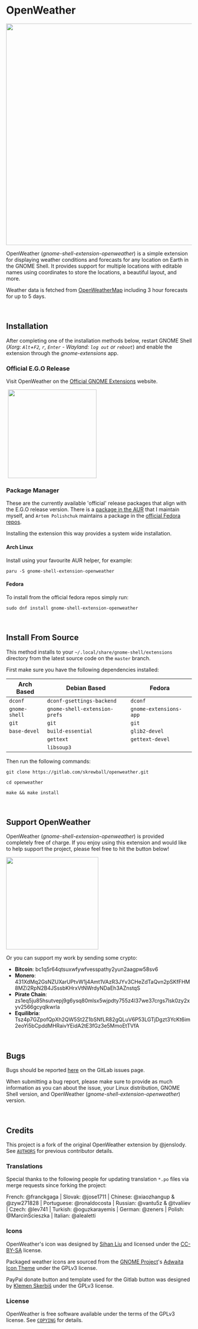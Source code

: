 # OpenWeather

<p align="left">
    <img src="https://gitlab.com/skrewball/assets/-/raw/main/openweather-screenshot.png" width="600">
</p>

OpenWeather (_gnome-shell-extension-openweather_) is a simple extension for displaying weather conditions and forecasts for any location on Earth in the GNOME Shell. It provides support for multiple locations with editable names using coordinates to store the locations, a beautiful layout, and more.

Weather data is fetched from [OpenWeatherMap](https://openweathermap.org) including 3 hour forecasts for up to 5 days.

<br>

## Installation

After completing one of the installation methods below, restart GNOME Shell (_Xorg: `Alt`+`F2`, `r`, `Enter` - Wayland: `log out` or `reboot`_) and enable the extension through the _gnome-extensions_ app.

### Official E.G.O Release

Visit OpenWeather on the [Official GNOME Extensions](https://extensions.gnome.org/extension/750/openweather) website.

<p align="left">
  <a href="https://extensions.gnome.org/extension/750/openweather">
    <img src="https://gitlab.com/skrewball/assets/-/raw/main/get-it-on-ego.png" width="240" style="margin-left: 5px">
  </a>
</p>

### Package Manager

These are the currently available 'official' release packages that align with the E.G.O release version. There is a [package in the AUR](https://aur.archlinux.org/packages/gnome-shell-extension-openweather) that I maintain myself, and `Artem Polishchuk` maintains a package in the [official Fedora repos](https://src.fedoraproject.org/rpms/gnome-shell-extension-openweather).

Installing the extension this way provides a system wide installation.

#### Arch Linux

Install using your favourite AUR helper, for example:

```
paru -S gnome-shell-extension-openweather
```

#### Fedora

To install from the official fedora repos simply run:

```
sudo dnf install gnome-shell-extension-openweather
```

<br>

## Install From Source

This method installs to your `~/.local/share/gnome-shell/extensions` directory from the latest source code on the `master` branch.

First make sure you have the following dependencies installed:

| Arch Based    | Debian Based                  | Fedora                 |
| ------------- | ----------------------------- | ---------------------- |
| `dconf`       | `dconf-gsettings-backend`     | `dconf`                |
| `gnome-shell` | `gnome-shell-extension-prefs` | `gnome-extensions-app` |
| `git`         | `git`                         | `git`                  |
| `base-devel`  | `build-essential`             | `glib2-devel`          |
|               | `gettext`                     | `gettext-devel`        |
|               | `libsoup3`                    |                        |

Then run the following commands:

```
git clone https://gitlab.com/skrewball/openweather.git
```

```
cd openweather
```

```
make && make install
```

<br>

## Support OpenWeather

OpenWeather (_gnome-shell-extension-openweather_) is provided completely free of charge. If you enjoy using this extension and would like to help support the project, please feel free to hit the button below!

<p align="left">
    <a href="https://www.paypal.com/donate/?hosted_button_id=VZ7VLXPU2M9RQ" target="_blank"><img src="https://gitlab.com/skrewball/assets/-/raw/main/paypal-donate.png" width="250"></a>
</p>

Or you can support my work by sending some crypto:

- **Bitcoin**: bc1q5r64qtsuxwfywfvesspathy2yun2aagpw58sv6
- **Monero**: 431XdMq2GsNZUXarUPtvW1j4Amt1VAzR3JYv3CHeZdTaQvn2pSKfFHM8MZi2RpN2B4JSssbKHrxVtNWrdyNDaEh3AZnstqS
- **Pirate Chain**: zs1eq5ju85hsutvepj9g6ysq80mlsx5wjpdty755z4l37we37crgs7lsk0zy2xyv2566gcyqlkwrla
- **Equilibria**: Tsz4p7GZpofQpXh2QW5St2Z1bSNfLR82gQLuV6P53LGTjDgzt3YcKt6im2eoYi5bCpddMHRaivYEidA2tE3fGz3e5MmoEtTVfA

<br>

## Bugs

Bugs should be reported [here](https://gitlab.com/skrewball/openweather/issues) on the GitLab issues page.

When submitting a bug report, please make sure to provide as much information as you can about the issue, your Linux distribution, GNOME Shell version, and OpenWeather (_gnome-shell-extension-openweather_) version.

<br>

## Credits

This project is a fork of the original OpenWeather extension by @jenslody. See [`AUTHORS`](https://gitlab.com/skrewball/openweather/-/blob/master/AUTHORS) for previous contributor details.

### Translations

Special thanks to the following people for updating translation `*.po` files via merge requests since forking the project:

French: @franckgaga | Slovak: @jose1711 | Chinese: @xiaozhangup & @zyw271828 | Portuguese: @ronaldocosta | Russian: @vantu5z & @tvaliiev | Czech: @lev741 | Turkish: @oguzkarayemis | German: @zeners | Polish: @MarcinScieszka | Italian: @alealetti

### Icons

OpenWeather's icon was designed by [Sihan Liu](https://www.sihanliu.com) and licensed under the [CC-BY-SA](http://creativecommons.org/licenses/by-sa/3.0/) license.

Packaged weather icons are sourced from the [GNOME Project](http://www.gnome.org)'s [Adwaita Icon Theme](https://gitlab.gnome.org/GNOME/adwaita-icon-theme) under the GPLv3 license.

PayPal donate button and template used for the Gitlab button was designed by [Klemen Skerbiš](https://github.com/aha999/DonateButtons) under the GPLv3 license.

### License

OpenWeather is free software available under the terms of the GPLv3 license. See [`COPYING`](https://gitlab.com/skrewball/openweather/-/blob/master/COPYING) for details.
